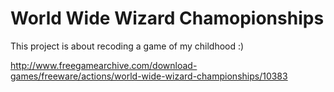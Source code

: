 # World Wide Wizard Chamopionships

This project is about recoding a game of my childhood :)

http://www.freegamearchive.com/download-games/freeware/actions/world-wide-wizard-championships/10383